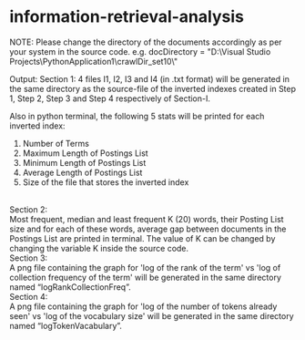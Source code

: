 # information-retrieval-analysis


NOTE:
Please change the directory of the documents accordingly as per your system in the source code. e.g. 
docDirectory = "D:\\Visual Studio  Projects\\PythonApplication1\\crawlDir_set10\\"



Output:
Section 1:
4 files I1, I2, I3 and I4 (in .txt format) will be generated in the same directory as the source-file of the inverted indexes created in Step 1, Step 2, Step 3 and Step 4 respectively of Section-I. 

Also in python terminal, the following 5 stats will be printed for each inverted index:
1. Number of Terms
2. Maximum Length of Postings List
3. Minimum Length of Postings List
4. Average Length of Postings List
5. Size of the file that stores the inverted index

</br>
Section 2:
</br>
Most frequent, median and least frequent K (20) words, their Posting List size and for each of these words, average gap between documents in the Postings List are printed in terminal. The value of K can be changed by changing the variable K inside the source code.</br>
Section 3:
</br>
A png file containing the graph for 'log of the rank of the term' vs 'log of collection frequency of the term' will be generated in the same directory named “logRankCollectionFreq”.</br>
Section 4:
</br>
A png file containing the graph for 'log of the number of tokens already seen' vs 'log of the vocabulary size' will be generated in the same directory named “logTokenVacabulary”.</br></br>
